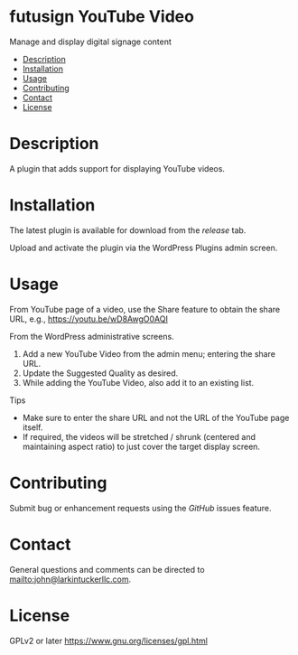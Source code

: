 futusign YouTube Video
====
Manage and display digital signage content

- [Description](#description)
- [Installation](#installation)
- [Usage](#usage)
- [Contributing](#contributing)
- [Contact](#contact)
- [License](#license)

Description
===

A plugin that adds support for displaying YouTube videos.

Installation
====

The latest plugin is available for download from the *release* tab.

Upload and activate the plugin via the WordPress Plugins admin screen.

Usage
====

From YouTube page of a video, use the Share feature to obtain the share URL, e.g., https://youtu.be/wD8AwgO0AQI

From the WordPress administrative screens.

1. Add a new YouTube Video from the admin menu; entering the share URL.
2. Update the Suggested Quality as desired.
3. While adding the YouTube Video, also add it to an existing list.

Tips

* Make sure to enter the share URL and not the URL of the YouTube page itself.
* If required, the videos will be stretched / shrunk (centered and maintaining aspect ratio) to just cover the target display screen.


Contributing
====
Submit bug or enhancement requests using the *GitHub* issues feature.

Contact
====
General questions and comments can be directed to
<mailto:john@larkintuckerllc.com>.

License
====
GPLv2 or later <https://www.gnu.org/licenses/gpl.html>
